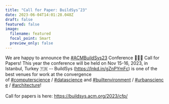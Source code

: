 ```yaml
---
title: "Call for Paper: BuildSys’23"
date: 2023-06-04T14:01:28.048Z
draft: false
featured: false
image:
  filename: featured
  focal_point: Smart
  preview_only: false
---
```

We are happy to announce the [\#ACMBuildSys23](https://www.linkedin.com/feed/hashtag/?keywords=acmbuildsys23&highlightedUpdateUrns=urn%3Ali%3Aactivity%3A7040847229728808960) Conference 🧠🤖🏢 Call for Papers! This year the conference will be held on Nov 15-16, 2023, in Istanbul, Turkey 🇹🇷 -- BuildSys (<https://lnkd.in/gZnPYmFc>) is one of the best venues for work at the convergence of [\#computerscience](https://www.linkedin.com/feed/hashtag/?keywords=computerscience&highlightedUpdateUrns=urn%3Ali%3Aactivity%3A7040847229728808960) / [\#datascience](https://www.linkedin.com/feed/hashtag/?keywords=datascience&highlightedUpdateUrns=urn%3Ali%3Aactivity%3A7040847229728808960) and [\#builtenvironment](https://www.linkedin.com/feed/hashtag/?keywords=builtenvironment&highlightedUpdateUrns=urn%3Ali%3Aactivity%3A7040847229728808960) / [\#urbanscience](https://www.linkedin.com/feed/hashtag/?keywords=urbanscience&highlightedUpdateUrns=urn%3Ali%3Aactivity%3A7040847229728808960) / [\#architecture](https://www.linkedin.com/feed/hashtag/?keywords=architecture&highlightedUpdateUrns=urn%3Ali%3Aactivity%3A7040847229728808960)!\
\
Call for papers is here: https://buildsys.acm.org/2023/cfp/